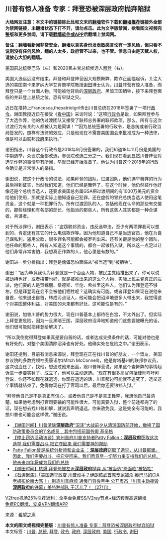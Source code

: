  <h2>川普有惊人准备 专家：拜登恐被深层政府抛弃陷狱</h2> <p class="notice"><b>大陆网友注意：本文中的链接除此处和文末的<a href="https://github.com/bannedbook/fanqiang" >翻墙</a>软件下载和<a href="https://github.com/killgcd/justmysocks/blob/master/README.md">翻墙推荐</a>链接外全部为禁网链接，未翻墙状态下打不开，请勿点击。此为文字版禁闻，欲看图文视频完整版和更多禁闻，请下载<a href="https://github.com/bannedbook/fanqiang">翻墙软件或APP</a>后翻墙上禁闻网。</p><p>备注：翻墙看新闻非常安全，翻墙以真实身份发表敏感言论有一定风险，但只看不说则没有任何风险，翻的人太多，政府管不过来，也不管。信息自由是天赋人权，请放心大胆的翻墙。</b></p>  <div class="entry"> <p id="conimg"><a href="https://www.bannedbook.org/bnews/tag/%e7%be%8e%e5%9b%bd/" class="st_tag internal_tag" rel="tag" title="标签 美国 下的日志">美国</a>前<a href="https://www.bannedbook.org/bnews/tag/%e6%80%bb%e7%bb%9f/" class="st_tag internal_tag" rel="tag" title="标签 总统 下的日志">总统</a>奥巴马（左）和2020民主党总统候选人<a href="https://www.bannedbook.org/bnews/tag/%e6%8b%9c%e7%99%bb/" class="st_tag internal_tag" rel="tag" title="标签 拜登 下的日志">拜登</a>（右）。</p> <p>美国大选远远没有结束。拜登和拜登阵营因大规模舞弊、欺诈正面临起诉，关注大选的美国南卡来罗纳大学艾肯商学院教授<a href="https://www.bannedbook.org/bnews/tag/%e8%b0%a2%e7%94%b0/" class="st_tag internal_tag" rel="tag" title="标签 谢田 下的日志">谢田</a>博士认为，<a href="https://www.bannedbook.org/bnews/tag/%e5%b7%9d%e6%99%ae/" class="st_tag internal_tag" rel="tag" title="标签 川普 下的日志">川普</a>阵营有惊人准备，而拜登只是一个台面人物，可能被他背后的<a href="https://www.bannedbook.org/bnews/tag/%E6%B7%B1%E5%B1%82%E6%94%BF%E5%BA%9C/" class="st_tag internal_tag" rel="tag" title="标签 深层政府 下的日志">深层政府</a>、黑暗王国牺牲，接下来拜登面临的并非登上总统之位，恐有牢狱之灾。</p> <p>近日在推特上Francesca,thepatriotgril传出川普总统在2018年签署了一项行<a href="https://www.bannedbook.org/bnews/tag/%E6%94%BF%E4%BB%A4/" class="st_tag internal_tag" rel="tag" title="标签 政令 下的日志">政令</a>。谢田教授近日在接受《<span class='wp_keywordlink_affiliate'><a href="https://www.secretchina.com/" title="看中国" target="_blank">看中国</a></span>》采访时说：“这项<a href="https://www.bannedbook.org/bnews/tag/%E8%A1%8C%E6%94%BF%E4%BB%A4/" class="st_tag internal_tag" rel="tag" title="标签 行政令 下的日志">行政令</a>是说，如果拜登参与了大选作弊，他的伪过渡团队又接受了联邦总务署的联邦款项，那么，所有与这次过渡行为有关的人都被认为是同谋！”“因为总统签署的行政令，是总统或者行政当局签发的，照样有法律的效应，只是他现在不需要美国国会来批准成为一种法律，但是可以由联邦<a href="https://www.bannedbook.org/bnews/tag/%e6%94%bf%e5%ba%9c/" class="st_tag internal_tag" rel="tag" title="标签 政府 下的日志">政府</a>来执行。”</p>  <p>谢田指出，川普这个行政令是2018年9月份签署的，我们知道18年11月份是美国的中期选举，众议院全部改选，参议院改选三分之一。我们现在看到显然川普阵营对选举作弊的事情早有所闻，早就已经开始准备了。他认为川普这个2018年的行政令确实是非常惊人的举措。</p> <p>谢田说，按这个行政令的说法，如果拜登的团队，过渡团队，他们选举舞弊的行为最后得到证实，当然我们知道，他们已经是舞弊了。在这个时候，他仍然装作他好像还是个总统当选人，还要求美国总务属GSA把过渡期间的有1000万美元的资金给他们使用，那就是实际上他知道自己犯罪，还在虚假的冒充总统当选人使用这笔资金，这个就是一种犯罪行为。所有过渡团队的人，包括他现在认命的那些有交接的，那些经理和有各部的部长，他指派的那些人，所有这些人其实都是一种合谋者，共谋者。</p> <p>对于所涉罪行，谢田表示：“盗窃联邦资金，违反选举法，至少有两项罪我可以想到的，肯定还有其它的什么电信欺诈等。因为他知道自己不是当选官员，他在为自己谋私利，盗用公款，很多罪名可能都会被罗列出来。还有关键是他的整个团队，他任命的那些人，所有人知道这个事情的，都会一起锒铛入狱。所以这一点足以让他们非常非常害怕，我想真正作弊的人，他心里是有数的。”</p>  <p>谢田进一步分析指出：拜登是傀儡恐怕面临从“被当选”到“被牺牲”。</p> <p>谢田：“因为毕竟我认为拜登就是一个台面人物，被民主党给推出来了，你可以说被劫持也好，或者挟带也好，就是被推出来的这么个人物，实际上民主党真正的左派，他们要的人是贺锦丽、桑德斯、华伦、希拉里这些人，他们认为拜登还不够左。但是拜登现在会不会被他们牺牲呢？这确实有可能。或者拜登如果现在说他来自首，他来退出自首，转成污点证人，他可能会把沼泽地更多人带出来，我觉得这个对美国整体利益，对美国的未来都有好处，这可能性是有的。”</p> <p>谢田说，加害川普的势力很大，现在川普基本上都待在白宫，不太外出了。但实际上拜登更危险，因为一旦黑暗王国，深层政府沼泽地知道他们这些要被曝光的话，他们很可能就把拜登给解决了。</p>  <p>“所以我倒觉得拜登如果真是要自首的话，或者达成交换条件的话，可能对他也是有好处的，对整个美国清除沼泽也有好处。他确实处在危险之中。”谢田表示。</p> <p>谢田还提到，目前有消息来源说，拜登现在正在找川普的好朋友，一个盟友，美国参议院的多数党领袖麦康诺尔(Mitch McConnell)，他是肯塔基州的联邦参议员，这次也连任了，找他，想通过他来出面，跟川普阵营说，如果这个查舞弊的事情起诉进一步要实锤了、成立了，他可以主动退选。“现在有很多高官包括律师呼吁拜登说，你还不如现在就退选，你现在退选的话，川普那边可能就不追究了，选举这个事情就结束了，免得你现在打了官司以后，最后你还要锒铛入狱。”</p> <p>“拜登他自己是不是真正有信心，或者他自己是不是真正舞弊，我想他自己最清楚。如果他考虑到打官司要输的可能性很大，可能真要入狱，整个前途都完了的话，现在想去找川普和解，就说我声明退选，你来赦免我，这是完全有可能的，我想川普也可能会这样做。”谢田说。</p>  <ul class='op-related-articles' title='相关阅读'> <li><a href='https://www.bannedbook.org/bnews/bannedvideo/20201130/1439482.html' target='_blank'>【谢田时间】川普清除<b>深层政府</b>“沼泽”大战前夕从清理国防部开始，撤换了国防政策委员会的11名成员﹐其中包括前国务卿 基辛格</a></li> <li><a href='https://www.bannedbook.org/bnews/bannedvideo/20201130/1439420.html' target='_blank'>【停止窃选活动访谈】宾州首府川普支持者Patty Fallon：<b>深层政府</b>窃取这次选举 我们需要战斗 把它夺回来 我们需要神的帮助</a></li> <li><a href='https://www.bannedbook.org/bnews/bannedvideo/20201130/1439414.html' target='_blank'>Patty Fallon曾是系统分析师和企业主 ：<b>深层政府</b>窃取了选举，从川普那里。因此，我们需要战斗，把它夺回来。我们愿意尽一切努力来支持我们的总统。他未来四年将成为我们的总统</a></li> <li><a href='https://www.bannedbook.org/bnews/bannedvideo/20201128/1438697.html' target='_blank'>【谢田时间】核爆  拜登恐被左派<b>深层政府</b>抛弃  从“被当选”恐面临“被牺牲”</a></li> <li><a href='https://www.bannedbook.org/bnews/bannedvideo/20201128/1438608.html' target='_blank'>《石涛聚焦》「美国选举政变 川普动手？伊朗核武首席专家被杀 奥巴马的CIA老板布伦南大骂！」制造川普麻烦 通俄门背後黑手 公开表态「川普主动撕毁<b>深层政府</b>的铁幕」美特种部队 干活儿了！（27/11）</a></li> </ul> <p class="texttj"> <a href="https://www.bannedbook.org/forum23/topic22702.html" target="_blank">V2free机场25%引荐返利：全平台免费SS/V2ray节点+经济套餐高速翻墙</a><br/> <a href="https://github.com/bannedbook/fanqiang/wiki/%E7%A6%81%E9%97%BB%E7%BD%91%E5%AE%89%E5%8D%93%E7%BF%BB%E5%A2%99%E6%96%B0%E9%97%BBAPP" target="_blank">免费PC翻墙、安卓VPN翻墙APP</a></p><p> 来源：<span class='wp_keywordlink_affiliate'><a href="https://www.soundofhope.org" title="希望之声" target="_blank">希望之声</a></span> </p><a name='sharetosocial'></a>       <div><b>本文的图文或视频完整版</b>：<a href='https://www.bannedbook.org/bnews/cnnews/20201130/1439592.html'>川普有惊人准备 专家：拜登恐被深层政府抛弃陷狱</a></div>  </div><!--END ENTRY--> <div class="postfooter"> <div>本文标签：<a href="https://www.bannedbook.org/bnews/tag/%e5%b7%9d%e6%99%ae/" rel="tag">川普</a>, <a href="https://www.bannedbook.org/bnews/tag/%e6%80%bb%e7%bb%9f/" rel="tag">总统</a>, <a href="https://www.bannedbook.org/bnews/tag/%e6%8b%9c%e7%99%bb/" rel="tag">拜登</a>, <a href="https://www.bannedbook.org/bnews/tag/%E6%94%BF%E4%BB%A4/" rel="tag">政令</a>, <a href="https://www.bannedbook.org/bnews/tag/%e6%94%bf%e5%ba%9c/" rel="tag">政府</a>, <a href="https://www.bannedbook.org/bnews/tag/%E6%B7%B1%E5%B1%82%E6%94%BF%E5%BA%9C/" rel="tag">深层政府</a>, <a href="https://www.bannedbook.org/bnews/tag/%e7%be%8e%e5%9b%bd/" rel="tag">美国</a>, <a href="https://www.bannedbook.org/bnews/tag/%E8%A1%8C%E6%94%BF%E4%BB%A4/" rel="tag">行政令</a>, <a href="https://www.bannedbook.org/bnews/tag/%e8%b0%a2%e7%94%b0/" rel="tag">谢田</a></div>  </div><!--END POSTFOOTER--> 